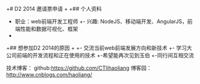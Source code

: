+# D2 2014 邀请票申请
+
+## 个人资料
+ 职业：web前端开发工程师
+- 兴趣: NodeJS、移动端开发、AngularJS，前端性能和数据可视化、框架
+
+## 想参加D2 2014的原因
+
+- 交流当前web前端发展方向和新技术
+- 学习大公司前端的开发流程和正在使用的技术
+-希望能再次见到玉伯
+-同行间互相交流

技术博客：
github:https://github.com/CTlihaoliang
博客园：http://www.cnblogs.com/haoliang/
